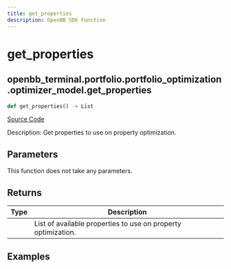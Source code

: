 ```yaml
---
title: get_properties
description: OpenBB SDK Function
---
```


# get_properties

## openbb_terminal.portfolio.portfolio_optimization.optimizer_model.get_properties

```python title='openbb_terminal/portfolio/portfolio_optimization/optimizer_model.py'
def get_properties() -> List
```
[Source Code](https://github.com/OpenBB-finance/OpenBBTerminal/tree/main/openbb_terminal/portfolio/portfolio_optimization/optimizer_model.py#L3123)

Description: Get properties to use on property optimization.

## Parameters

This function does not take any parameters.

## Returns

| Type | Description |
| ---- | ----------- |
|  | List of available properties to use on property optimization. |

## Examples

